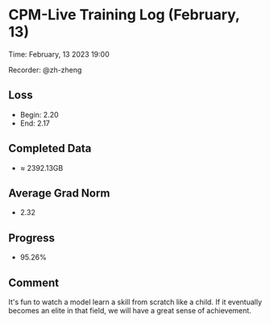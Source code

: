 
# CPM-Live Training Log (February, 13)

Time: February, 13 2023 19:00

Recorder: @zh-zheng

## Loss
- Begin: 2.20
- End: 2.17
	
## Completed Data
- $\approx$ 2392.13GB

## Average Grad Norm
- 2.32

## Progress
- 95.26%

## Comment

It's fun to watch a model learn a skill from scratch like a child. If it eventually becomes an elite in that field, we will have a great sense of achievement.

